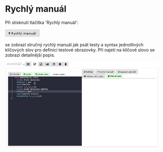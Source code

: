 # Rychlý manuál

Při stisknutí tlačítka 'Rychlý manuál':

![](../../.gitbook/assets/image.png)

se zobrazí stručný rychlý manuál jak psát testy a syntax jednotlivých klíčových slov pro definici testové obrazovky. Při najetí na klíčové slovo se zobrazí detailnější popis.

![](../../.gitbook/assets/yxmt17mzub.gif)

